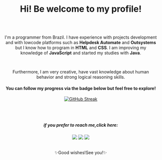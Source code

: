 <div align=center>
<h1>Hi! Be welcome to my profile!</h1>
<br>
<br>
<p>I'm a programmer from Brazil.
I have experience with projects development and with lowcode platforms such as <strong>Helpdesk Automate</strong> and <strong>Outsystems</strong> but I know how to program in <strong>HTML</strong> and <strong>CSS</strong>.
I am improving my knowledge of <strong>JavaScript</strong> and started my studies with <strong>Java</strong>.<p>
<br>
<p>Furthermore, I am very creative, have vast knowledge about human behavior and strong logical reasoning skills.</p> 

<h4>You can follow my progress via the badge below but feel free to explore!</h4>
  
[![GitHub Streak](https://streak-stats.demolab.com?user=Lina616&theme=dracula&hide_border=true&mode=weekly)](https://git.io/streak-stats)

</div>
<br>
<br>

<div align=center>
  <h5>if you prefer to reach me,click here:</h5>
  <a href="mailto:camilaforlin616@gmail.com"><img src="https://img.shields.io/badge/Gmail-D14836?style=for-the-badge&logo=gmail&logoColor=white"></a>
  <a ><img src="https://img.shields.io/badge/WhatsApp-25D366?style=for-the-badge&logo=whatsapp&logoColor=white"></a> 
  <a ><img src="https://img.shields.io/badge/LinkedIn-0077B5?style=for-the-badge&logo=linkedin&logoColor=white"></a>
  <br>
  <br>
<p>✨Good wishes!See you!✨</p>
</div>

  <!--
**Lina616/Lina616** is a ✨ _special_ ✨ repository because its `README.md` (this file) appears on your GitHub profile.

Here are some ideas to get you started:

- 🔭 I’m currently working on ...
- 🌱 I’m currently learning ...
- 👯 I’m looking to collaborate on ...
- 🤔 I’m looking for help with ...
- 💬 Ask me about ...
- 📫 How to reach me: ...
- 😄 Pronouns: ...
- ⚡ Fun fact: ...
-->
